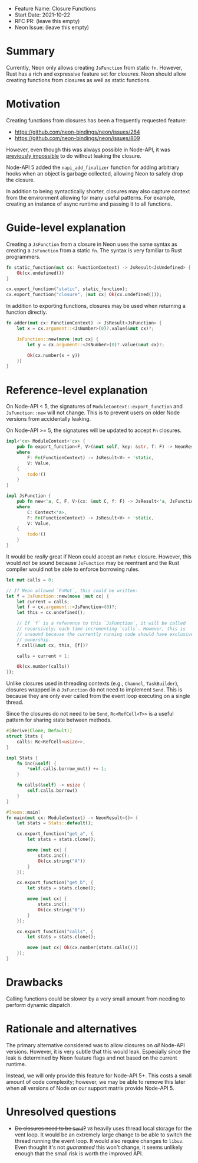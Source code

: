 - Feature Name: Closure Functions
- Start Date: 2021-10-22
- RFC PR: (leave this empty)
- Neon Issue: (leave this empty)

# Summary
[summary]: #summary

Currently, Neon only allows creating `JsFunction` from static `fn`. However, Rust has a rich and expressive feature set for _closures_. Neon should allow creating functions from closures as well as static functions.

# Motivation
[motivation]: #motivation

Creating functions from closures has been a frequently requested feature:

* https://github.com/neon-bindings/neon/issues/264
* https://github.com/neon-bindings/neon/issues/809

However, even though this was always possible in Node-API, it was [previously impossible](https://github.com/neon-bindings/rfcs/pull/12#issuecomment-535526184) to do without leaking the closure.

Node-API 5 added the `napi_add_finalizer` function for adding arbitrary hooks when an object is garbage collected, allowing Neon to safely drop the closure.

In addition to being syntactically shorter, closures may also capture context from the environment allowing for many useful patterns. For example, creating an instance of async runtime and passing it to all functions.

# Guide-level explanation
[guide-level-explanation]: #guide-level-explanation

Creating a `JsFunction` from a closure in Neon uses the same syntax as creating a `JsFunction` from a static `fn`. The syntax is very familiar to Rust programmers.

```rust
fn static_function(mut cx: FunctionContext) -> JsResult<JsUndefined> {
    Ok(cx.undefined())
}

cx.export_function("static", static_function);
cx.export_function("closure", |mut cx| Ok(cx.undefined()));
```

In addition to exporting functions, closures may be used when returning a function directly.

```rust
fn adder(mut cx: FunctionContext) -> JsResult<JsFunction> {
    let x = cx.argument::<JsNumber>(0)?.value(&mut cx)?;

    JsFunction::new(move |mut cx| {
        let y = cx.argument::<JsNumber>(0)?.value(&mut cx)?;

        Ok(cx.number(x + y))
    })
}
```

# Reference-level explanation
[reference-level-explanation]: #reference-level-explanation

On Node-API < 5, the signatures of `ModuleContext::export_function` and `JsFunction::new` will not change. This is to prevent users on older Node versions from accidentally leaking.

On Node-API >= 5, the signatures will be updated to accept `Fn` closures.

```rust
impl<'cx> ModuleContext<'cx> {
    pub fn export_function<F, V>(&mut self, key: &str, f: F) -> NeonResult<()>
    where
        F: Fn(FunctionContext) -> JsResult<V> + 'static,
        V: Value,
    {
        todo!()
    }
}

impl JsFunction {
    pub fn new<'a, C, F, V>(cx: &mut C, f: F) -> JsResult<'a, JsFunction>
    where
        C: Context<'a>,
        F: Fn(FunctionContext) -> JsResult<V> + 'static,
        V: Value,
    {
        todo!()
    }
}
```

It would be *really* great if Neon could accept an `FnMut` closure. However, this would *not* be sound because `JsFunction` may be reentrant and the Rust compiler would not be able to enforce borrowing rules.

```rust
let mut calls = 0;

// If Neon allowed `FnMut`, this could be written:
let f = JsFunction::new(move |mut cx| {
    let current = calls;
    let f = cx.argument::<JsFunction>(0)?;
    let this = cx.undefined();

    // If `f` is a reference to this `JsFunction`, it will be called
    // recursively; each time incrementing `calls`. However, this is
    // unsound because the currently running code should have exclusive
    // ownership.
    f.call(&mut cx, this, [f])?

    calls = current + 1;

    Ok(cx.number(calls))
});
```

Unlike closures used in threading contexts (e.g., `Channel`, `TaskBuilder`), closures wrapped in a `JsFunction` do not need to implement `Send`. This is because they are only ever called from the event loop executing on a single thread.

Since the closures do not need to be `Send`, `Rc<RefCell<T>>` is a useful pattern for sharing state between methods.

```rust
#[derive(Clone, Default)]
struct Stats {
    calls: Rc<RefCell<usize>>,
}

impl Stats {
    fn inc(&self) {
        *self.calls.borrow_mut() += 1;
    }

    fn calls(&self) -> usize {
        self.calls.borrow()
    }
}

#[neon::main]
fn main(mut cx: ModuleContext) -> NeonResult<()> {
    let stats = Stats::default();

    cx.export_function("get_a", {
        let stats = stats.clone();

        move |mut cx| {
            stats.inc();
            Ok(cx.string("A"))
        }
    });

    cx.export_function("get_b", {
        let stats = stats.clone();

        move |mut cx| {
            stats.inc();
            Ok(cx.string("B"))
        }
    });

    cx.export_function("calls", {
        let stats = stats.clone();

        move |mut cx| Ok(cx.number(stats.calls()))
    });
}
```

# Drawbacks
[drawbacks]: #drawbacks

Calling functions could be slower by a very small amount from needing to perform dynamic dispatch.

# Rationale and alternatives
[alternatives]: #alternatives

The primary alternative considered was to allow closures on *all* Node-API versions. However, it is very subtle that this would leak. Especially since the leak is determined by Neon feature flags and not based on the current runtime.

Instead, we will only provide this feature for Node-API 5+. This costs a small amount of code complexity; however, we may be able to remove this later when all versions of Node on our support matrix provide Node-API 5.

# Unresolved questions
[unresolved]: #unresolved-questions

* ~~Do closures need to be `Send`?~~ `V8` heavily uses thread local storage for the vent loop. It would be an extremely large change to be able to switch the thread running the event loop. It would also require changes to `libuv`. Even thought it's not _guaranteed_ this won't change, it seems unlikely enough that the small risk is worth the improved API.

